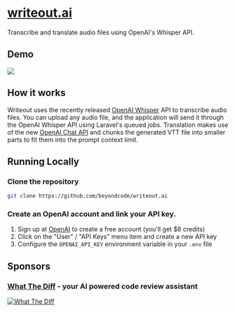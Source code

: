 # [writeout.ai](writeout.ai)
Transcribe and translate audio files using OpenAI's Whisper API.

## Demo
![](./docs/writeout-demo.gif)

## How it works

Writeout uses the recently released [OpenAI Whisper](https://platform.openai.com/docs/guides/speech-to-text) API to transcribe audio files.
You can upload any audio file, and the application will send it through the OpenAI Whisper API using Laravel's queued jobs.
Translation makes use of the new [OpenAI Chat API](https://platform.openai.com/docs/guides/code) and chunks the generated VTT file into smaller parts to fit them into 
the prompt context limit.

## Running Locally

### Clone the repository

```bash
git clone https://github.com/beyondcode/writeout.ai
```

### Create an OpenAI account and link your API key.

1. Sign up at [OpenAI](https://openai.com/) to create a free account (you'll get $8 credits)
2. Click on the "User" / "API Keys" menu item and create a new API key
3. Configure the `OPENAI_API_KEY` environment variable in your `.env` file

## Sponsors
### [What The Diff](https://whatthediff.ai/?ref=gh-writeout) - your AI powered code review assistant

[![What The Diff](https://whatthediff.ai/images/card.png)](https://whatthediff.ai/?ref=gh-writeout)
